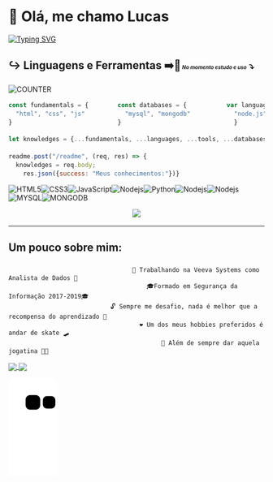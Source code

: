 # :wave: Olá, me chamo Lucas
[![Typing SVG](https://readme-typing-svg.herokuapp.com?lines=%7C+Entusiasta+Programador+Back-End+%7C;%7C+Um+pouco+curioso+do+Front-End+%7C)](https://git.io/typing-svg)
## ↪️ __Linguagens__ e __Ferramentas__   ➡️🔄<font size=1> _No momento estudo e uso_</font><font size=4> ⤵️</font>
![COUNTER](https://komarev.com/ghpvc/?username=lcds97&color=green&style=plastic)

```js
const fundamentals = {        const databases = {           var languages = {             let tools = {
  "html", "css", "js"           "mysql", "mongodb"            "node.js", "python"           "npm", "yarn"
}                             }                               }                             }
                  
let knowledges = {...fundamentals, ...languages, ...tools, ...databases}

readme.post("/readme", (req, res) => {
  knowledges = req.body;
    res.json({success: "Meus conhecimentos:"})}                
```
![HTML5](https://img.shields.io/badge/-HTML5-E34F26?style=flat-square&logo=html5&logoColor=white)![CSS3](https://img.shields.io/badge/-CSS3-1572B6?style=flat-square&logo=css3)![JavaScript](https://img.shields.io/badge/-JavaScript-black?style=flat-square&logo=javascript)![Nodejs](https://img.shields.io/badge/-Nodejs-339933?style=flat-square&logo=Node.js&logoColor=white)![Python](https://img.shields.io/badge/Python-14354C?style=flat-square&logo=python&logoColor=white)![Nodejs](https://img.shields.io/badge/-Npm-black?style=flat-square&logo=Npm&logoColor=black)![Nodejs](https://img.shields.io/badge/-Yarn-blue?style=flat-square&logo=Yarn&logoColor=black)![MYSQL](https://img.shields.io/badge/MySQL-00000F?flat-squaree&logo=mysql&logoColor=white)![MONGODB](https://img.shields.io/badge/MongoDB-4EA94B?style=flat-square&logo=mongodb&logoColor=white)
<p align="center">
<a href="https://github.com/DenverCoder1/github-readme-streak-stats">
<img src="https://github-readme-streak-stats.herokuapp.com?user=LCDS97&theme=tokyonight&hide_border=true" /></a></p>
<hr>
<h2> Um pouco sobre mim:</h2>




###
                                      🔭 Trabalhando na Veeva Systems como Analista de Dados 🔭
                                          🎓Formado em Segurança da Informação 2017-2019🎓
                                🔓 Sempre me desafio, nada é melhor que a recompensa do aprendizado 🔑
                                        ❤️ Um dos meus hobbies preferidos é andar de skate 🛹
                                              🏃 Além de sempre dar aquela jogatina 👨‍💻 
                                  
                                          

<!--<a href="https://github.com/lcds97/">
  <img align="left" src="https://github-readme-stats.vercel.app/api/top-langs/?username=lcds97&langs_count=5&theme=tokyonight&layout=compact&include_all_commits=true" width=400/>
</a>-->
<p>
<a href="https://wakatime.com/@lcds97">
  <img align="center" src="https://github-readme-stats.vercel.app/api/top-langs/?username=lcds97&hide=powershell,batchfile,tex,php&theme=tokyonight&layout=compact&include_all_commits=true"
</a>
<a href="https://wakatime.com/@lcds97">
  <img align="center" src="https://github-readme-stats.vercel.app/api/wakatime?username=lcds97&theme=tokyonight"/>
</a>
<!-- <a href="https://github.com/lcds97/">
  <img align="right" src="https://github-readme-stats.vercel.app/api?username=lcds97&show_icons=true&theme=jolly&hide=contribs,issues,stars" width=300 />
</a> -->


                                 


<!--
**LCDS97/LCDS97** is a ✨ _special_ ✨ repository because its `README.md` (this file) appears on your GitHub profile.

Here are some ideas to get you started:

- 🔭 I’m currently working on ...
- 🌱 I’m currently learning ...
- 👯 I’m looking to collaborate on ...
- 🤔 I’m looking for help with ...
- 💬 Ask me about ...
- 📫 How to reach me: ...
- 😄 Pronouns: ...
- ⚡ Fun fact: ...
-->
![Snake animation](https://github.com/LCDS97/LCDS97/blob/output/github-contribution-grid-snake.svg)

